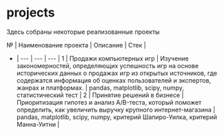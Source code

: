 # projects

Здесь собраны некоторые реализованные проекты

№ |	Наименование проекта	| Описание	| Стек |
- | --- | --- | --- |
1 | Продажи компьютерных игр | Изучение закономерностей, определяющих успешность игр на основе исторических данных о продажах игр из открытых источников, где содержатся информация об оценках пользователей и экспертов, жанрах и платформах. | pandas, matplotlib, scipy, numpy, статистический тест |
2 | Принятие решений в бизнесе | Приоритизация гипотез и анализ A/B-теста, который поможет определить, как увеличить выручку крупного интернет-магазина | pandas, matplotlib, scipy, numpy, критерий Шапиро-Уилка, критерий Манна-Уитни |
